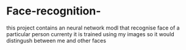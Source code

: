 # Face-recognition-
this project contains an neural network modl that recognise face of a particular person 
currenty it is trained using my images so it would distingush between me and other faces 
